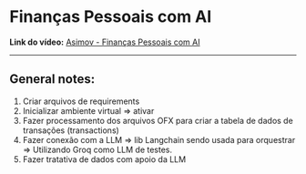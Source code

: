# Finanças Pessoais com AI

<strong> Link do vídeo:</strong> [Asimov - Finanças Pessoais com AI](https://www.youtube.com/watch?v=bsCImqUjQ74&t=1718s)

---

## General notes:
1. Criar arquivos de requirements
2. Inicializar ambiente virtual => ativar
3. Fazer processamento dos arquivos OFX para criar a tabela de dados de transações (transactions)
4. Fazer conexão com a LLM => lib Langchain sendo usada para orquestrar => Utilizando Groq como LLM de testes. 
5. Fazer tratativa de dados com apoio da LLM
